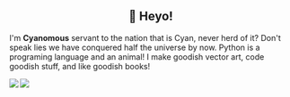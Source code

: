 <h2 align="center">👋 Heyo!</h2>

I'm **Cyanomous** servant to the nation that is Cyan, never herd of it? Don't speak lies we have conquered half the universe by now. Python is a programing language and an animal! I make goodish vector art, code goodish stuff, and like goodish books!

<img align="left" src="https://github-readme-stats.vercel.app/api?username=Cyanomous&count_private=true&line_height=21&show_icons=true&hide_border=true&theme=dracula"/>
<img align="left" src="https://github-readme-stats.vercel.app/api/top-langs/?username=Cyanomous&layout=compact&card_width=250&hide_border=true&theme=radical"/>

<!--
**Cyanomous/Cyanomous** is a ✨ _special_ ✨ repository because its `README.md` (this file) appears on your GitHub profile.

Here are some ideas to get you started:

- 🔭 I’m currently working on ...
- 🌱 I’m currently learning ...
- 👯 I’m looking to collaborate on ...
- 🤔 I’m looking for help with ...
- 💬 Ask me about ...
- 📫 How to reach me: ...
- 😄 Pronouns: ...
- ⚡ Fun fact: ...
-->
